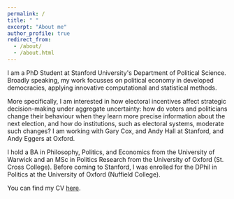 ```yaml
---
permalink: /
title: " "
excerpt: "About me"
author_profile: true
redirect_from: 
  - /about/
  - /about.html
---
```


I am a PhD Student at Stanford University's Department of Political Science. Broadly speaking, my work focusses on political economy in developed democracies, applying innovative computational and statistical methods. 

More specifically, I am interested in how electoral incentives affect strategic decision-making under aggregate uncertainty: how do voters and politicians change their behaviour when they learn more precise information about the next election, and how do institutions, such as electoral systems, moderate such changes? I am working with Gary Cox, and Andy Hall at Stanford, and Andy Eggers at Oxford.

I hold a BA in Philosophy, Politics, and Economics from the University of Warwick and an MSc in Politics Research from the University of Oxford (St. Cross College). Before coming to Stanford, I was enrolled for the DPhil in Politics at the University of Oxford (Nuffield College).

You can find my CV [here](https://tobiasnowacki.github.io/files/CV_tobias_nowacki.pdf).
